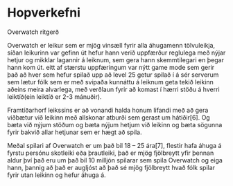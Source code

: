 # Hopverkefni
Overwatch ritgerð

Overwatch er leikur sem er mjög vinsæll fyrir alla áhugamenn tölvuleikja, síðan leikurinn var gefinn út hefur hann verið uppfærður reglulega með nýjar hetjur og mikklar lagannir á leiknum, sem gera hann skemmtilegari en þegar hann kom út. eitt af stærstu uppfæringum var nýtt game mode sem gerir það að hver sem hefur spilað upp að level 25 getur spilað í á sér serverum sem lætur fólk sem er með svipaða kunnáttu á leiknum geta tekið leikinn aðeins meira alvarlega, með verðlaun fyrir að komast í hærri stöðu á hverri leiktíð(ein leiktíð er 2-3 mánuðir).

Framtíðarhorf leikssins er að vonandi halda honum lifandi með að gera viðbætur við leikinn með allskonar atburði sem gerast um hátiðir[6]. Og bæta við nýjum stöðum og bæta nýjum hetjum við leikinn og bæta sögunna fyrir bakvið allar hetjunar sem er hægt að spila.

Meðal spilari af Overwatch er um það bil 18 – 25 ára[7], flestir hafa áhuga á fyrstu persónu skotleiki eða þrautleiki, það er mjög fjölbreytt yfir þennan aldur því það eru um það bil 10 milljón spilarar sem spila Overwatch og eiga hann, þannig að það er augljóst að það sé mjög fjölbreytt hvað fólk spilar fyrir utan leikinn og hefur áhuga á.

